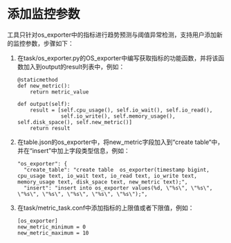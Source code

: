 # 添加监控参数<a name="ZH-CN_TOPIC_0303986185"></a>

工具只针对os\_exporter中的指标进行趋势预测与阈值异常检测，支持用户添加新的监控参数，步骤如下：

1.  在task/os\_exporter.py的OS\_exporter中编写获取指标的功能函数，并将该函数加入到output的result列表中，例如：

    ```
    @staticmethod
    def new_metric():
        return metric_value
        
    def output(self):
        result = [self.cpu_usage(), self.io_wait(), self.io_read(),
                  self.io_write(), self.memory_usage(), self.disk_space(), self.new_metric()]
        return result
    
    ```

2.  在table.json的os\_exporter中，将new\_metric字段加入到“create table“中，并在“insert”中加上字段类型信息，例如：

    ```
    "os_exporter": {
      "create_table": "create table  os_exporter(timestamp bigint, cpu_usage text, io_wait text, io_read text, io_write text, memory_usage text, disk_space text, new_metric text);",
      "insert": "insert into os_exporter values(%d, \"%s\", \"%s\", \"%s\", \"%s\", \"%s\", \"%s\", \"%s\");",
    ```

3.  在task/metric\_task.conf中添加指标的上限值或者下限值，例如：

    ```
    [os_exporter]
    new_metric_minimum = 0
    new_metric_maximum = 10
    ```


